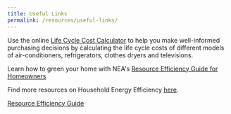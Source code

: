 ```yaml
---
title: Useful Links
permalink: /resources/useful-links/
---
```


Use the online [Life Cycle Cost Calculator](https://www.e2singapore.gov.sg/overview/households/households) to help you make well-informed purchasing decisions by calculating the life cycle costs of different models of air-conditioners, refrigerators, clothes dryers and televisions.

Learn how to green your home with NEA's [Resource Efficiency Guide for Homeowners](https://www.e2singapore.gov.sg/docs/default-source/default-document-library/Resources/Households/Guide.pdf)

Find more resources on Household Energy Efficiency [here](https://www.e2singapore.gov.sg/resources/resources/households-resources).


<a href="/files/Resource Efficiency Guide.pdf" target="_blank">Resource Efficiency Guide</a>
